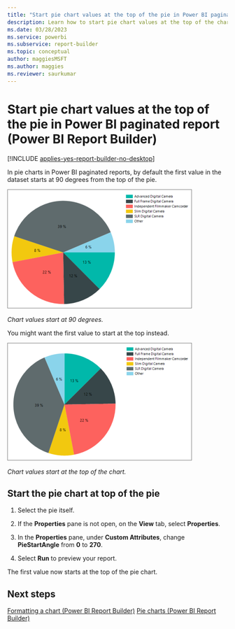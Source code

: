 ```yaml
---
title: "Start pie chart values at the top of the pie in Power BI paginated report | Microsoft Docs"
description: Learn how to start pie chart values at the top of the chart in a Power BI paginated report rather than the default 90 degrees from the top.  
ms.date: 03/28/2023
ms.service: powerbi
ms.subservice: report-builder
ms.topic: conceptual
author: maggiesMSFT
ms.author: maggies
ms.reviewer: saurkumar
---
```

# Start pie chart values at the top of the pie in Power BI paginated report (Power BI Report Builder)

[!INCLUDE [applies-yes-report-builder-no-desktop](../../../includes/applies-yes-report-builder-no-desktop.md)]

In pie charts in Power BI paginated reports, by default the first value in the dataset starts at 90 degrees from the top of the pie. 

![Screenshot of a Power BI Report Builder pie chart with the dataset starting at 90 degrees.](media/paginated-reports-visualizations/report-builder-pie-chart-start-at-90.png)

*Chart values start at 90 degrees.*

You might want the first value to start at the top instead.

![Screenshot of a Report Builder pie chart with the dataset starting at the top.](media/paginated-reports-visualizations/report-builder-pie-chart-start-at-top.png)

*Chart values start at the top of the chart.*
  
## Start the pie chart at top of the pie  
  
1. Select the pie itself.  

1. If the **Properties** pane is not open, on the **View** tab, select **Properties**.  

1. In the **Properties** pane, under **Custom Attributes**, change **PieStartAngle** from **0** to **270**.  
  
1. Select **Run** to preview your report.  
  
 The first value now starts at the top of the pie chart.  
  
## Next steps

 [Formatting a chart &#40;Power BI Report Builder&#41;](/sql/reporting-services/report-design/formatting-a-chart-report-builder-and-ssrs)
 [Pie charts &#40;Power BI Report Builder&#41;](/sql/reporting-services/report-design/pie-charts-report-builder-and-ssrs)  
  
  
